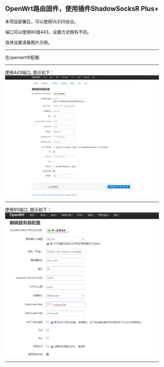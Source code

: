 ## OpenWrt路由固件，使用插件ShadowSocksR Plus+

本项目部署后，可以使用VLESS协议。

端口可以使用80或443，设置方式稍有不同。

具体设置请看图片示例。

***

在openwrt中配置:

***

使用443端口,  图示如下：
![443端口图示](/tutorial/img/openwrt-VLESS-443.png)

***

使用80端口,  图示如下：
![80端口图示](/tutorial/img/openwrt-VLESS-80.png)

***
